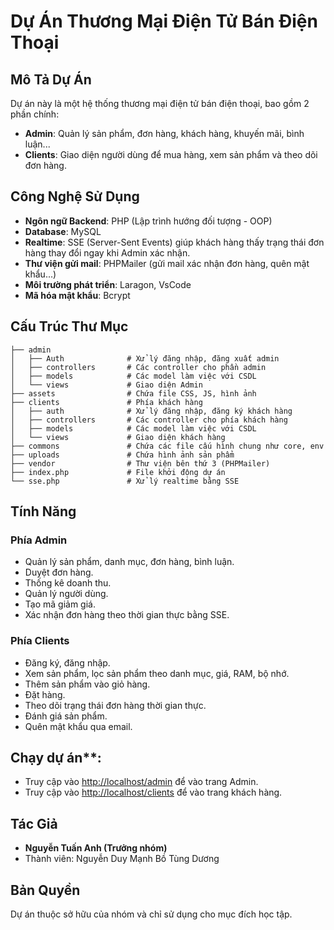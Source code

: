 # Dự Án Thương Mại Điện Tử Bán Điện Thoại

## Mô Tả Dự Án

Dự án này là một hệ thống thương mại điện tử bán điện thoại, bao gồm 2 phần chính:

- **Admin**: Quản lý sản phẩm, đơn hàng, khách hàng, khuyến mãi, bình luận...
- **Clients**: Giao diện người dùng để mua hàng, xem sản phẩm và theo dõi đơn hàng.

## Công Nghệ Sử Dụng

- **Ngôn ngữ Backend**: PHP (Lập trình hướng đối tượng - OOP)
- **Database**: MySQL
- **Realtime**: SSE (Server-Sent Events) giúp khách hàng thấy trạng thái đơn hàng thay đổi ngay khi Admin xác nhận.
- **Thư viện gửi mail**: PHPMailer (gửi mail xác nhận đơn hàng, quên mật khẩu...)
- **Môi trường phát triển**: Laragon, VsCode
- **Mã hóa mật khẩu**: Bcrypt

## Cấu Trúc Thư Mục

```
├── admin
│   ├── Auth              # Xử lý đăng nhập, đăng xuất admin
│   ├── controllers       # Các controller cho phần admin
│   ├── models            # Các model làm việc với CSDL
│   └── views             # Giao diện Admin
├── assets                # Chứa file CSS, JS, hình ảnh
├── clients               # Phía khách hàng
│   ├── auth              # Xử lý đăng nhập, đăng ký khách hàng
│   ├── controllers       # Các controller cho phía khách hàng
│   ├── models            # Các model làm việc với CSDL
│   └── views             # Giao diện khách hàng
├── commons               # Chứa các file cấu hình chung như core, env
├── uploads               # Chứa hình ảnh sản phẩm
├── vendor                # Thư viện bên thứ 3 (PHPMailer)
├── index.php             # File khởi động dự án
└── sse.php               # Xử lý realtime bằng SSE
```

## Tính Năng

### Phía Admin

- Quản lý sản phẩm, danh mục, đơn hàng, bình luận.
- Duyệt đơn hàng.
- Thống kê doanh thu.
- Quản lý người dùng.
- Tạo mã giảm giá.
- Xác nhận đơn hàng theo thời gian thực bằng SSE.

### Phía Clients

- Đăng ký, đăng nhập.
- Xem sản phẩm, lọc sản phẩm theo danh mục, giá, RAM, bộ nhớ.
- Thêm sản phẩm vào giỏ hàng.
- Đặt hàng.
- Theo dõi trạng thái đơn hàng thời gian thực.
- Đánh giá sản phẩm.
- Quên mật khẩu qua email.



## Chạy dự án**:
   - Truy cập vào [http://localhost/admin](http://localhost/admin) để vào trang Admin.
   - Truy cập vào [http://localhost/clients](http://localhost/clients) để vào trang khách hàng.

## Tác Giả

- **Nguyễn Tuấn Anh (Trưởng nhóm)**
- Thành viên: Nguyễn Duy Mạnh
              Bồ Tùng Dương

## Bản Quyền

Dự án thuộc sở hữu của nhóm và chỉ sử dụng cho mục đích học tập.
